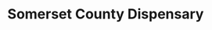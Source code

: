 ---
title: "Somerset County Dispensary"
url: /pocomoke-city/somerset-county-dispensary/
shop: Spirituosen
---